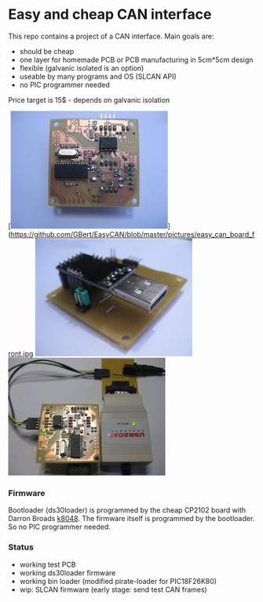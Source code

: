 Easy and cheap CAN interface
============================

This repo contains a project of a CAN interface. Main goals are:
- should be cheap
- one layer for homemade PCB or PCB manufacturing in 5cm\*5cm design
- flexible (galvanic isolated is an option)
- useable by many programs and OS (SLCAN API)
- no PIC programmer needed

Price target is 15$ - depends on galvanic isolation 

[![alt text](https://github.com/GBert/EasyCAN/blob/master/pictures/easy_can_board_front_t.jpg "PCB front")](https://github.com/GBert/EasyCAN/blob/master/pictures/easy_can_board_front.jpg
[![alt text](https://github.com/GBert/EasyCAN/blob/master/pictures/easy_can_board_back_t.jpg "PCB back including CP2102")](https://github.com/GBert/EasyCAN/blob/master/pictures/easy_can_board_back.jpg)
[![alt text](https://github.com/GBert/EasyCAN/blob/master/pictures/easy_can-test_setup_t.jpg "EasyCAN test setup")](https://github.com/GBert/EasyCAN/blob/master/pictures/easy_can-test_setup.jpg)


### Firmware

Bootloader (ds30loader) is programmed by the cheap CP2102 board with Darron Broads [k8048](http://dev.kewl.org/k8048/Doc/). The
firmware itself is programmed by the bootloader. So no PIC programmer needed.

### Status

- working test PCB
- working ds30loader firmware
- working bin loader (modified pirate-loader for PIC18F26K80)
- wip: SLCAN firmware (early stage: send test CAN frames)

